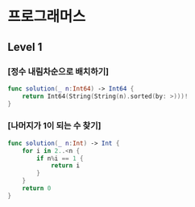 # 프로그래머스 

## Level 1

### [정수 내림차순으로 배치하기]

```swift
func solution(_ n:Int64) -> Int64 {
    return Int64(String(String(n).sorted(by: >)))!
}
```
### [나머지가 1이 되는 수 찾기]

```swift
func solution(_ n:Int) -> Int {
    for i in 2..<n {
        if n%i == 1 {
            return i
        }
    }
    return 0
}
```
